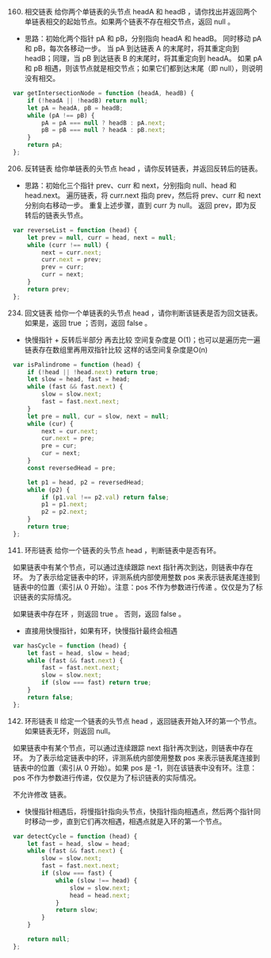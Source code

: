 160. 相交链表
给你两个单链表的头节点 headA 和 headB ，请你找出并返回两个单链表相交的起始节点。如果两个链表不存在相交节点，返回 null 。
- 思路：初始化两个指针 pA 和 pB，分别指向 headA 和 headB。
同时移动 pA 和 pB，每次各移动一步。
当 pA 到达链表 A 的末尾时，将其重定向到 headB；同理，当 pB 到达链表 B 的末尾时，将其重定向到 headA。
如果 pA 和 pB 相遇，则该节点就是相交节点；如果它们都到达末尾（即 null），则说明没有相交。
```js
var getIntersectionNode = function (headA, headB) {
    if (!headA || !headB) return null;
    let pA = headA, pB = headB;
    while (pA !== pB) {
        pA = pA === null ? headB : pA.next;
        pB = pB === null ? headA : pB.next;
    }
    return pA;
};
```
206. 反转链表
给你单链表的头节点 head ，请你反转链表，并返回反转后的链表。
- 思路：初始化三个指针 prev、curr 和 next，分别指向 null、head 和 head.next。
遍历链表，将 curr.next 指向 prev，然后将 prev、curr 和 next 分别向右移动一步。
重复上述步骤，直到 curr 为 null。
返回 prev，即为反转后的链表头节点。
```js
var reverseList = function (head) {
    let prev = null, curr = head, next = null;
    while (curr !== null) {
        next = curr.next;
        curr.next = prev;
        prev = curr;
        curr = next;
    }
    return prev;
};
```
234. 回文链表
给你一个单链表的头节点 head ，请你判断该链表是否为回文链表。如果是，返回 true ；否则，返回 false 。
- 快慢指针 + 反转后半部分 再去比较 空间复杂度是 O(1)；也可以是遍历完一遍链表存在数组里再用双指针比较 这样的话空间复杂度是O(n)
```js
var isPalindrome = function (head) {
    if (!head || !head.next) return true;
    let slow = head, fast = head;
    while (fast && fast.next) {
        slow = slow.next;
        fast = fast.next.next;
    }
    let pre = null, cur = slow, next = null;
    while (cur) {
        next = cur.next;
        cur.next = pre;
        pre = cur;
        cur = next;
    }
    const reversedHead = pre;

    let p1 = head, p2 = reversedHead;
    while (p2) {
        if (p1.val !== p2.val) return false;
        p1 = p1.next;
        p2 = p2.next;
    }
    return true;
};
```

141. 环形链表
给你一个链表的头节点 head ，判断链表中是否有环。

如果链表中有某个节点，可以通过连续跟踪 next 指针再次到达，则链表中存在环。 为了表示给定链表中的环，评测系统内部使用整数 pos 来表示链表尾连接到链表中的位置（索引从 0 开始）。注意：pos 不作为参数进行传递 。仅仅是为了标识链表的实际情况。

如果链表中存在环 ，则返回 true 。 否则，返回 false 。
- 直接用快慢指针，如果有环，快慢指针最终会相遇
```js
var hasCycle = function (head) {
    let fast = head, slow = head;
    while (fast && fast.next) {
        fast = fast.next.next;
        slow = slow.next;
        if (slow === fast) return true;
    }
    return false;
};
```
142. 环形链表 II
给定一个链表的头节点  head ，返回链表开始入环的第一个节点。 如果链表无环，则返回 null。

如果链表中有某个节点，可以通过连续跟踪 next 指针再次到达，则链表中存在环。 为了表示给定链表中的环，评测系统内部使用整数 pos 来表示链表尾连接到链表中的位置（索引从 0 开始）。如果 pos 是 -1，则在该链表中没有环。注意：pos 不作为参数进行传递，仅仅是为了标识链表的实际情况。

不允许修改 链表。
- 快慢指针相遇后，将慢指针指向头节点，快指针指向相遇点，然后两个指针同时移动一步，直到它们再次相遇，相遇点就是入环的第一个节点。
```js
var detectCycle = function (head) {
    let fast = head, slow = head;
    while (fast && fast.next) {
        slow = slow.next;
        fast = fast.next.next;
        if (slow === fast) {
            while (slow !== head) {
                slow = slow.next;
                head = head.next;
            }
            return slow;
        }
    }

    return null;
};
```
